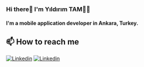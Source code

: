 ### Hi there👋 I'm Yıldırım TAM👨‍💻 

#### I'm a mobile application developer in Ankara, Turkey.

## 📫 How to reach me

[![Linkedin](https://img.shields.io/badge/-LinkedIn-blue?style=flat&logo=Linkedin&logoColor=white)](https://www.linkedin.com/in/yıldırım-tam-2513979a/)
[![Linkedin](https://img.shields.io/badge/-Twitter-blue?style=flat&logo=Twitter&logoColor=white)](https://twitter.com/iamytam/)


<!--
**ytam/ytam** is a ✨ _special_ ✨ repository because its `README.md` (this file) appears on your GitHub profile.


Here are some ideas to get you started:

- 🔭 I’m currently working on ...
- 🌱 I’m currently learning ...
- 👯 I’m looking to collaborate on ...
- 🤔 I’m looking for help with ...
- 💬 Ask me about ...
- 📫 How to reach me: ...
- 😄 Pronouns: ...
- ⚡ Fun fact: ...
-->
